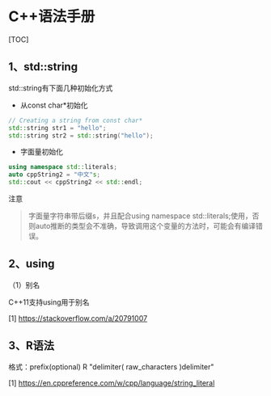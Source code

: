 # C++语法手册

[TOC]

## 1、std::string

std::string有下面几种初始化方式

* 从const char*初始化

```c++
// Creating a string from const char*     
std::string str1 = "hello";
std::string str2 = std::string("hello");
```

* 字面量初始化

```c++
using namespace std::literals;
auto cppString2 = "中文"s;
std::cout << cppString2 << std::endl;
```

注意

> 字面量字符串带后缀s，并且配合using namespace std::literals;使用，否则auto推断的类型会不准确，导致调用这个变量的方法时，可能会有编译错误。





## 2、using

（1）别名

C++11支持using用于别名

[1] https://stackoverflow.com/a/20791007



## 3、R语法

格式：prefix(optional) R "delimiter( raw_characters )delimiter"

[1] https://en.cppreference.com/w/cpp/language/string_literal

